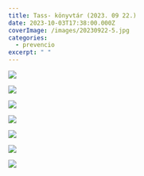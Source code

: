 ```yaml
---
title: Tass- könyvtár (2023. 09 22.)
date: 2023-10-03T17:38:00.000Z
coverImage: /images/20230922-5.jpg
categories:
  - prevencio
excerpt: " "
---
```

![](/images/20230922-1.jpg)

![](/images/20230922-2.jpg)

![](/images/20230922-3.jpg)

![](/images/20230922-4.jpg)

![](/images/20230922-5.jpg)

![](/images/20230922-6.jpg)

![](/images/20230922-7.jpg)